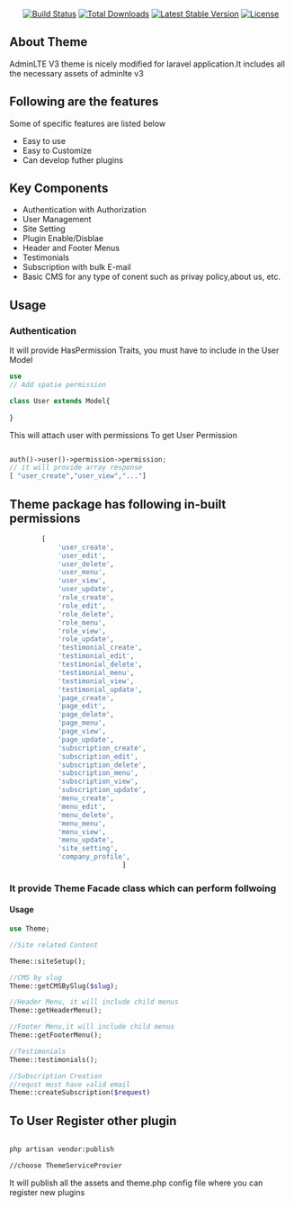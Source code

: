 <p align="center">
<a href="https://travis-ci.org/laravel/framework"><img src="https://travis-ci.org/laravel/framework.svg" alt="Build Status"></a>
<a href="https://packagist.org/packages/laravel/framework"><img src="https://img.shields.io/packagist/dt/laravel/framework" alt="Total Downloads"></a>
<a href="https://packagist.org/packages/laravel/framework"><img src="https://img.shields.io/packagist/v/laravel/framework" alt="Latest Stable Version"></a>
<a href="https://packagist.org/packages/laravel/framework"><img src="https://img.shields.io/packagist/l/laravel/framework" alt="License"></a>
</p>

## About Theme

AdminLTE V3 theme is nicely modified for laravel application.It includes all the necessary assets of adminlte v3


## Following are the features

Some of specific features are listed below


- Easy to use
- Easy to Customize
- Can develop futher plugins

## Key Components
- Authentication with Authorization
- User Management
- Site Setting
- Plugin Enable/Disblae
- Header and Footer Menus
- Testimonials
- Subscription with bulk E-mail
- Basic CMS for any type of conent such as privay policy,about us, etc.

## Usage
### Authentication
It will provide HasPermission Traits, you must have to include in the User Model
```php
use 
// Add spatie permission

class User extends Model{
    
}

```
This will attach user with permissions
To get User Permission 
```php 

auth()->user()->permission->permission;
// it will provide array response
[ "user_create","user_view","..."]


```
## Theme package has following in-built permissions
```php
        [          
            'user_create',
            'user_edit',
            'user_delete',
            'user_menu',
            'user_view',
            'user_update',
            'role_create',
            'role_edit',
            'role_delete',
            'role_menu',
            'role_view',
            'role_update',
            'testimonial_create',
            'testimonial_edit',
            'testimonial_delete',
            'testimonial_menu',
            'testimonial_view',
            'testimonial_update',
            'page_create',
            'page_edit',
            'page_delete',
            'page_menu',
            'page_view',
            'page_update',
            'subscription_create',
            'subscription_edit',
            'subscription_delete',
            'subscription_menu',
            'subscription_view',
            'subscription_update',
            'menu_create',
            'menu_edit',
            'menu_delete',
            'menu_menu',
            'menu_view',
            'menu_update',
            'site_setting',
            'company_profile',
                            ]
```
### It provide Theme Facade class which can perform follwoing

#### Usage
```php
use Theme;

//Site related Content

Theme::siteSetup();

//CMS by slug
Theme::getCMSBySlug($slug);

//Header Menu, it will include child menus 
Theme::getHeaderMenu();

//Footer Menu,it will include child menus 
Theme::getFooterMenu();

//Testimonials
Theme::testimonials();

//Subscription Creation
//requst must have valid email
Theme::createSubscription($request)

```
## To User Register other plugin
```cmd

php artisan vendor:publish 

//choose ThemeServiceProvier

```
It will publish all the assets and theme.php config file
where you can register new plugins
